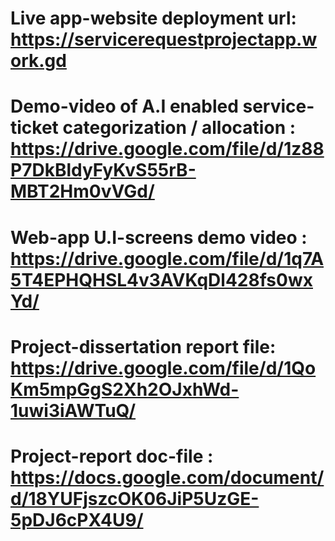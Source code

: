# Live app-website deployment url: https://servicerequestprojectapp.work.gd

# Demo-video of A.I enabled service-ticket categorization / allocation : https://drive.google.com/file/d/1z88P7DkBldyFyKvS55rB-MBT2Hm0vVGd/

# Web-app U.I-screens demo video : https://drive.google.com/file/d/1q7A5T4EPHQHSL4v3AVKqDl428fs0wxYd/

# Project-dissertation report file: https://drive.google.com/file/d/1QoKm5mpGgS2Xh2OJxhWd-1uwi3iAWTuQ/

# Project-report doc-file : https://docs.google.com/document/d/18YUFjszcOK06JiP5UzGE-5pDJ6cPX4U9/
